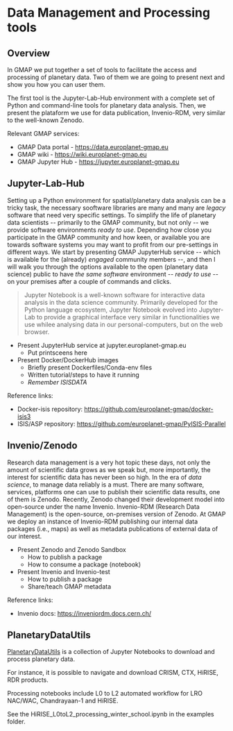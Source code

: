 # Data Management and Processing tools

## Overview

In GMAP we put together a set of tools to facilitate the access and processing of planetary data. Two of them we are going to present next and show you how you can user them.

The first tool is the Jupyter-Lab-Hub environment with a complete set of Python and command-line tools for planetary data analysis.
Then, we present the plataform we use for data publication, Invenio-RDM, very similar to the well-known Zenodo.

Relevant GMAP services:

- GMAP Data portal - https://data.europlanet-gmap.eu
- GMAP wiki - https://wiki.europlanet-gmap.eu
- GMAP Jupyter Hub - https://jupyter.europlanet-gmap.eu


## Jupyter-Lab-Hub

Setting up a Python environment for spatial/planetary data analysis can be a tricky task, the necessary sooftware libraries are many and many are _legacy_ software that need very specific settings.
To simplify the life of planetary data scientists -- primarily to the GMAP community, but not only -- we provide software environments _ready to use_.
Depending how close you participate in the GMAP community and how keen, or available you are towards software systems you may want to profit from our pre-settings in different ways.
We start by presenting GMAP JupyterHub service -- which is available for the (already) _engaged_ community members --, and then I will walk you through the options available to the open (planetary data science) public to have _the same software_ environment -- _ready to use_ -- on your premises after a couple of commands and clicks.

> Jupyter Notebook is a well-known software for interactive data analysis in the data science community. Primarily developed for the Python language ecosystem, Jupyter Notebook evolved into Jupyter-Lab to provide a graphical interface very similar in functionalities we use whilee analysing data in our personal-computers, but on the web browser.

- Present JupyterHub service at jupyter.europlanet-gmap.eu
    - Put printsceens here
- Present Docker/DockerHub images
    - Briefly present Dockerfiles/Conda-env files
    - Written tutorial/steps to have it running
    - _Remember ISISDATA_


Reference links:

- Docker-isis repository: https://github.com/europlanet-gmap/docker-isis3
- ISIS/ASP repository: https://github.com/europlanet-gmap/PyISIS-Parallel


## Invenio/Zenodo

Research data management is a very hot topic these days, not only the amount of scientific data grows as we speak but, more importantly, the interest for scientific data has never been so high.
In the era of _data science_, to manage data reliably is a must.
There are many software, services, platforms one can use to publish their scientific data results, one of them is Zenodo.
Recently, Zenodo changed their development model into open-source under the name Invenio. Invenio-RDM (Research Data Management) is the open-source, on-premises version of Zenodo.
At GMAP we deploy an instance of Invenio-RDM publishing our internal data packages (i.e., maps) as well as metadata publications of external data of our interest.

- Present Zenodo and Zenodo Sandbox
    - How to publish a package
    - How to consume a package (notebook)
- Present Invenio and Invenio-test
    - How to publish a package
    - Share/teach GMAP metadata

Reference links:

- Invenio docs: https://inveniordm.docs.cern.ch/


## PlanetaryDataUtils

[PlanetaryDataUtils](https://github.com/europlanet-gmap/PlaneteryDataProcessing) is a collection of Jupyter Notebooks to download and process planetary data.

For instance, it is possible to navigate and download CRISM, CTX, HiRISE, RDR products.

Processing notebooks include L0 to L2 automated workflow for LRO NAC/WAC, Chandrayaan-1 and HiRISE.

See the HiRISE_L0toL2_processing_winter_school.ipynb in the examples folder.